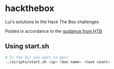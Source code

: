 # hackthebox
Lui's solutions to the Hack The Box challenges

Posted in accordance to the [guidance from HTB](https://help.hackthebox.com/en/articles/5188925-streaming-writeups-walkthrough-guidelines)

## Using start.sh
```bash
# In the dir you want to gen!
../scripts/start.sh <ip> <box name> <task count>
```